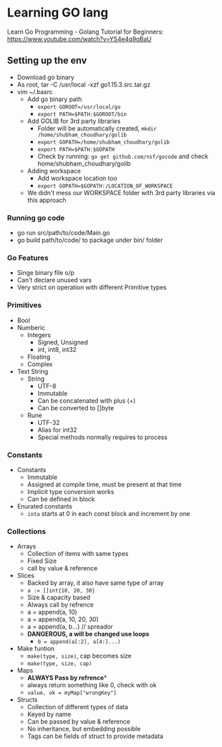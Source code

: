 # Learning GO lang

Learn Go Programming - Golang Tutorial for Beginners: https://www.youtube.com/watch?v=YS4e4q9oBaU

## Setting up the env
- Download go binary
- As root, tar -C /usr/local -xzf go1.15.3.src.tar.gz
- vim ~/.basrc
  - Add go binary path
    - `export GOROOT=/usr/local/go`
    - `export PATH=$PATH:$GOROOT/bin`
  - Add GOLIB for 3rd party libraries
    - Folder will be automatically created, `mkdir /home/shubham_choudhary/golib`
    - `export GOPATH=/home/shubham_choudhary/golib`
    - `export PATH=$PATH:$GOPATH`
    - Check by running: `go get github.com/nsf/gocode` and check home/shubham_choudhary/golib
  - Adding workspace
    - Add workspace location too
    - `export GOPATH=$GOPATH:/LOCATION_OF_WORKSPACE`
  - We didn't mess our WORKSPACE folder with 3rd party libraries via this approach

### Running go code
- go run src/path/to/code/Main.go
- go build path/to/code/ to package under bin/ folder

### Go Features
- Singe binary file o/p
- Can't declare unused vars
- Very strict on operation with different Primitive types

### Primitives
- Bool
- Numberic
  - Integers
    - Signed, Unsigned
    - int, int8, int32
  - Floating
  - Complex
- Text String
  - String
    - UTF-8
    - Immutable
    - Can be concatenated with plus (+)
    - Can be converted to []byte
  - Rune
    - UTF-32
    - Alias for int32
    - Special methods normally requires to process

### Constants
- Constants
  - Immutable
  - Assigned at compile time, must be present at that time
  - Implicit type conversion works
  - Can be defined in block
- Enurated constants
  - ```iota``` starts at 0 in each const block and increment by one

### Collections
- Arrays
  - Collection of items with same types
  - Fixed Size
  - call by value & reference
- Slices
  - Backed by array, it also have same type of array
  - ```a := []int{10, 20, 30}```
  - Size & capacity based
  - Always call by refrence
  - a = append(a, 10)
  - a = append(a, 10, 20, 30)
  - a = append(a, b...) // spreador
  - **DANGEROUS, a will be changed use loops**
    - ```b = append(a[:2], a[4:]...)```
- Make funtion
  - ```make(type, size)```, cap becomes size
  - ```make(type, size, cap)```
- Maps
  - **ALWAYS Pass by refrence***
  - always return something like 0, check with ok
  - ```value, ok = myMap["wrongKey"]```
- Structs
  - Collection of different types of data
  - Keyed by name
  - Can be passed by value & reference
  - No inheritance, but embedding possible
  - Tags can be fields of struct to provide metadata
